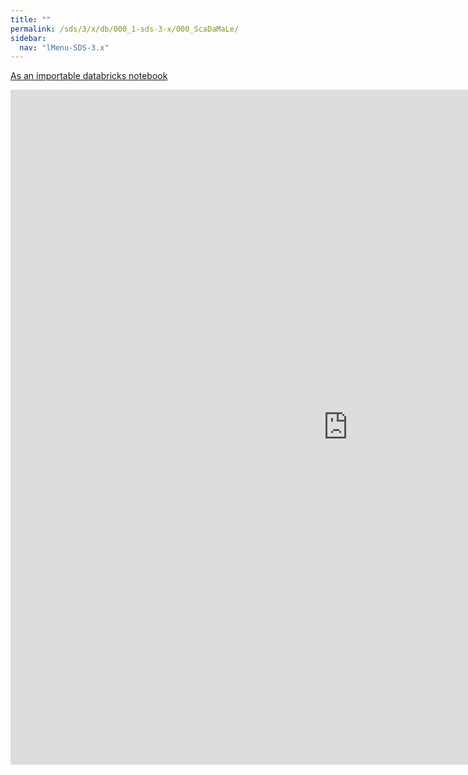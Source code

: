 ```yaml
---
title: ""
permalink: /sds/3/x/db/000_1-sds-3-x/000_ScaDaMaLe/
sidebar:
  nav: "lMenu-SDS-3.x"
---
```


[As an importable databricks notebook](https://lamastex.github.io/scalable-data-science/sds/3/x/db/000_1-sds-3-x/000_ScaDaMaLe.html)

<iframe src="https://lamastex.github.io/scalable-data-science/sds/3/x/db/000_1-sds-3-x/000_ScaDaMaLe.html" width="1080" height="1080" frameborder="0"></iframe>
